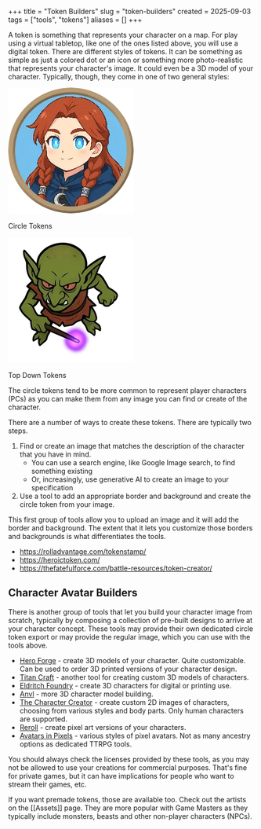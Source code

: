 +++
title = "Token Builders"
slug = "token-builders"
created = 2025-09-03
tags = ["tools", "tokens"]
aliases = []
+++

A token is something that represents your character on a map. For play using a virtual tabletop, like one of the ones listed above, you will use a digital token. There are different styles of tokens. It can be something as simple as just a colored dot or an icon or something more photo-realistic that represents your character's image. It could even be a 3D model of your character. Typically, though, they come in one of two general styles:

<div class="grid grid-cols-2 gap-4 not-prose">

<div class="flex flex-col items-center max-w-64 gap-4">

![Redhead female dwarf cleric](img/circle-token.webp)

Circle Tokens

</div>

<div class="flex flex-col items-center max-w-64 gap-4">

![Goblin mage](img/top-down-token.webp)

Top Down Tokens

</div>

</div>

The circle tokens tend to be more common to represent player characters (PCs) as you can make them from any image you can find or create of the character.

There are a number of ways to create these tokens. There are typically two steps.

1. Find or create an image that matches the description of the character that you have in mind.
	- You can use a search engine, like Google Image search, to find something existing
	- Or, increasingly, use generative AI to create an image to your specification
2. Use a tool to add an appropriate border and background and create the circle token from your image.

This first group of tools allow you to upload an image and it will add the border and background. The extent that it lets you customize those borders and backgrounds is what differentiates the tools.

- https://rolladvantage.com/tokenstamp/
- https://heroictoken.com/
- https://thefatefulforce.com/battle-resources/token-creator/

## Character Avatar Builders

There is another group of tools that let you build your character image from scratch, typically by composing a collection of pre-built designs to arrive at your character concept. These tools may provide their own dedicated circle token export or may provide the regular image, which you can use with the tools above.

- [Hero Forge](https://www.heroforge.com) - create 3D models of your character. Quite customizable. Can be used to order 3D printed versions of your character design. 
- [Titan Craft](https://titancraft.com/) - another tool for creating custom 3D models of characters.
- [Eldritch Foundry](https://eldritch-foundry.com/) - create 3D characters for digital or printing use.
- [Anvl](https://anvl.co/) - more 3D character model building.
- [The Character Creator](https://charactercreator.org) - create custom 2D images of characters, choosing from various styles and body parts. Only human characters are supported.
- [Reroll](https://reroll.co/) - create pixel art versions of your characters.
- [Avatars in Pixels](https://www.avatarsinpixels.com/) - various styles of pixel avatars. Not as many ancestry options as dedicated TTRPG tools.

You should always check the licenses provided by these tools, as you may not be allowed to use your creations for commercial purposes. That's fine for private games, but it can have implications for people who want to stream their games, etc.

If you want premade tokens, those are available too. Check out the artists on the [[Assets]] page. They are more popular with Game Masters as they typically include monsters, beasts and other non-player characters (NPCs).
